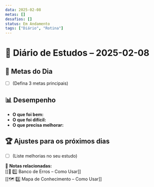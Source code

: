 ```yaml
---
data: 2025-02-08
metas: []
desafios: []
status: Em Andamento
tags: ["Diário", "Rotina"]
---
```

# 📅 Diário de Estudos – 2025-02-08

## 🎯 Metas do Dia
- [ ] (Defina 3 metas principais)

## 📊 Desempenho
- **O que foi bem:**  
- **O que foi difícil:**  
- **O que precisa melhorar:**  

## 🏆 Ajustes para os próximos dias
- [ ] (Liste melhorias no seu estudo)  

🔗 **Notas relacionadas:**  
[[🛑 1️⃣ Banco de Erros – Como Usar]]  
[[🗺️ 3️⃣ Mapa de Conhecimento – Como Usar]]  

